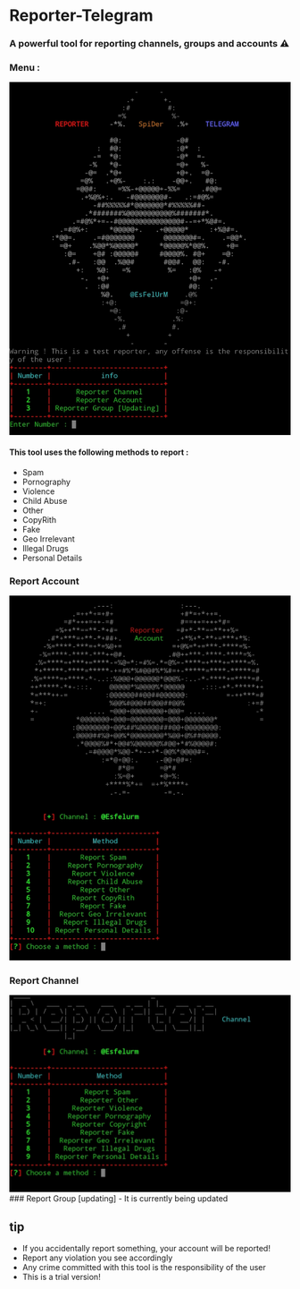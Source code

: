 # Reporter-Telegram
### A powerful tool for reporting channels, groups and accounts ⚠️

### Menu :
<img src="/report/Screenshot_20230805-113406_Pydroid 3.jpg">

#### This tool uses the following methods to report :
* Spam
* Pornography
* Violence
* Child Abuse
* Other
* CopyRith
* Fake
* Geo Irrelevant
* Illegal Drugs
* Personal Details
### Report Account
<img src="/report/Screenshot_20230805-110416_Pydroid 3.jpg">

### Report Channel
<img src="/report/Screenshot_20230805-113258_Pydroid 3.jpg">
### Report Group [updating]
- It is currently being updated

## tip

- If you accidentally report something, your account will be reported! 
- Report any violation you see accordingly
- Any crime committed with this tool is the responsibility of the user
- This is a trial version! 
